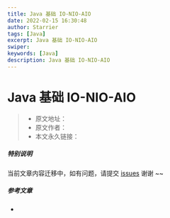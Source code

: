 ```yaml
---
title: Java 基础 IO-NIO-AIO
date: 2022-02-15 16:30:48
author: Starrier
tags: [Java]
excerpt: Java 基础 IO-NIO-AIO
swiper:
keywords: [Java]
description: Java 基础 IO-NIO-AIO
---
```


#  Java 基础 IO-NIO-AIO

> * 原文地址：[]()
> * 原文作者：[]()
> * 本文永久链接：[]()

##### **特别说明**

当前文章内容迁移中，如有问题，请提交 [issues](https://github.com/Starrier/starrier.github.io/issues) 谢谢 ~~

##### 参考文章

- []()
